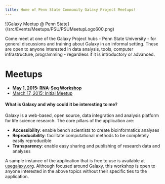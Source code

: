 ```yaml
---
title: Home of Penn State Community Galaxy Project Meetups!
---
```

<div class='center'>![Galaxy Meetup @ Penn State](/src/Events/Meetups/PSU/PSUMeetupLogo600.png)</div>



Come meet at one of the Galaxy Project hubs - Penn State University - for general discussions and training about Galaxy in an informal setting. These are open to anyone interested in data analysis, tools, computer infrastructure, programming - regardless if it is introductory or advanced.

# Meetups

* **[May 1, 2015: RNA-Seq Workshop](/src/Events/Meetups/PSU/2015-05/index.md)**
* [March 17, 2015: Initial Meetup](/src/Events/Meetups/PSU/2015-03/index.md)

#### What is Galaxy and why could it be interesting to me?

Galaxy is a web-based, open source, data integration and analysis platform for life science research. The core pillars of the application are:
* **Accessibility**: enable bench scientists to create bioinformatics analyses
* **Reproducibility**: facilitate computational methods to be completely easily reproducible
* **Transparency**: enable easy sharing and publishing of research data and analyses

A sample instance of the application that is free to use is available at [usegalaxy.org](https://usegalaxy.org/).
Although focused around Galaxy, this workshop is open to anyone interested in the above topics without their specific ties to the application.
